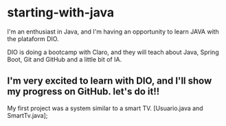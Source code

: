 # starting-with-java
I'm an enthusiast in Java, and I'm having an opportunity to learn JAVA with the plataform DIO.
 
DIO is doing a bootcamp with Claro, and they will teach about Java, Spring Boot, Git and GitHub and a little bit of IA.

I'm very excited to learn with DIO, and I'll show my progress on GitHub.
let's do it!!
------------------------------------------------------------------------------------------------------------------------
My first project was a system similar to a smart TV.  [Usuario.java and SmartTv.java];


